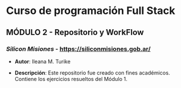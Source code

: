 # Curso de programación Full Stack
## MÓDULO 2 - Repositorio y WorkFlow
### *Silicon Misiones* - https://siliconmisiones.gob.ar/
- **Autor**: Ileana M. Turike

- **Descripción**: Este repositorio fue creado con fines académicos. Contiene los ejercicios resueltos del Módulo 1.
